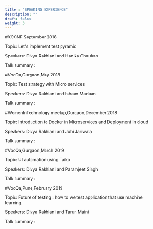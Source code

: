 ```yaml
---
title : "SPEAKING EXPERIENCE"
description: ""
draft: false
weight: 3
---
```


#XCONF September 2016 

Topic: Let's implement test pyramid

Speakers: Divya Rakhiani and Hanika Chauhan

Talk summary : 



#VodQa,Gurgaon,May 2018

Topic: Test strategy with Micro services 

Speakers: Divya Rakhiani and Ishaan Madaan 

Talk summary : 



#WomenInTechnology meetup,Gurgaon,December 2018

Topic: Introduction to Docker in Microservices and Deployment in cloud

Speakers: Divya Rakhiani and Juhi Jariwala

Talk summary : 



#VodQa,Gurgaon,March 2019

Topic: UI automation using Taiko

Speakers: Divya Rakhiani and Paramjeet Singh

Talk summary : 



#VodQa,Pune,February 2019

Topic: Future of testing : how to we test application that use machine learning.

Speakers: Divya Rakhiani and Tarun Maini 

Talk summary : 


